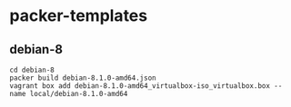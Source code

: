packer-templates
================

debian-8
--------

    cd debian-8
    packer build debian-8.1.0-amd64.json
    vagrant box add debian-8.1.0-amd64_virtualbox-iso_virtualbox.box --name local/debian-8.1.0-amd64
